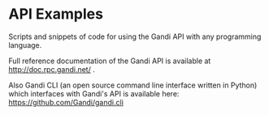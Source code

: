 # API Examples
Scripts and snippets of code for using the Gandi API with any programming language.

Full reference documentation of the Gandi API is available at http://doc.rpc.gandi.net/ .

Also Gandi CLI (an open source command line interface written in Python) which interfaces with Gandi's API is available here: https://github.com/Gandi/gandi.cli
